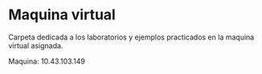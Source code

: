 # Maquina virtual

Carpeta dedicada a los laboratorios y ejemplos practicados en la maquina virtual asignada.

Maquina: 10.43.103.149
